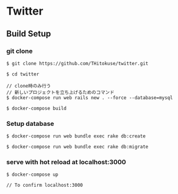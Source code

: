 # Twitter

## Build Setup
### git clone
```
$ git clone https://github.com/THitokuse/twitter.git

$ cd twitter

// clone時のみ行う
// 新しいプロジェクトを立ち上げるためのコマンド
$ docker-compose run web rails new . --force --database=mysql

$ docker-compose build
```

### Setup database
```
$ docker-compose run web bundle exec rake db:create

$ docker-compose run web bundle exec rake db:migrate
```

### serve with hot reload at localhost:3000
```
$ docker-compose up

// To confirm localhost:3000
```
